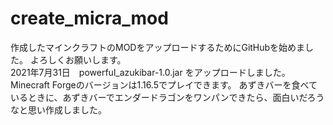 # create_micra_mod

作成したマインクラフトのMODをアップロードするためにGitHubを始めました。
よろしくお願いします。
<br>
2021年7月31日　powerful_azukibar-1.0.jar をアップロードしました。
<br>
Minecraft Forgeのバージョンは1.16.5でプレイできます。
あずきバーを食べているときに、あずきバーでエンダードラゴンをワンパンできたら、面白いだろうなと思い作成しました。


